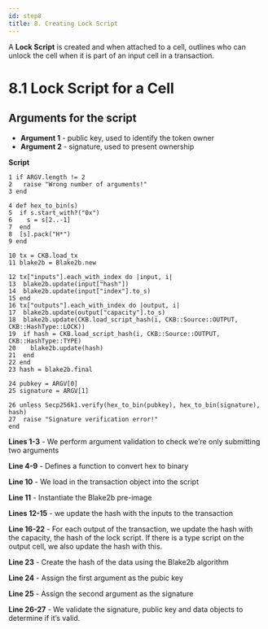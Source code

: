 ```yaml
---
id: step8
title: 8. Creating Lock Script
---
```


A __Lock Script__ is created and when attached to a cell, outlines who can unlock the cell when it is part of an input cell in a transaction.

# 8.1 Lock Script for a Cell

## Arguments for the script

* __Argument 1__ - public key, used to identify the token owner
* __Argument 2__ - signature, used to present ownership

__Script__
```
1 if ARGV.length != 2
2   raise "Wrong number of arguments!"
3 end

4 def hex_to_bin(s)
5  if s.start_with?("0x")
6    s = s[2..-1]
7  end
8  [s].pack("H*")
9 end

10 tx = CKB.load_tx
11 blake2b = Blake2b.new

12 tx["inputs"].each_with_index do |input, i|
13  blake2b.update(input["hash"])
14  blake2b.update(input["index"].to_s)
15 end
16 tx["outputs"].each_with_index do |output, i|
17  blake2b.update(output["capacity"].to_s)
18  blake2b.update(CKB.load_script_hash(i, CKB::Source::OUTPUT, CKB::HashType::LOCK))
19  if hash = CKB.load_script_hash(i, CKB::Source::OUTPUT, CKB::HashType::TYPE)
20    blake2b.update(hash)
21  end
22 end
23 hash = blake2b.final

24 pubkey = ARGV[0]
25 signature = ARGV[1]

26 unless Secp256k1.verify(hex_to_bin(pubkey), hex_to_bin(signature), hash)
27  raise "Signature verification error!"
end
```


__Lines 1-3__  - We perform argument validation to check we’re only submitting two arguments

__Line 4-9__  - Defines a function to convert hex to binary

__Line 10__ - We load in the transaction object into the script

__Line 11__ - Instantiate the Blake2b pre-image

__Lines 12-15__  - we update the hash with the inputs to the transaction

__Line 16-22__  - For each output of the transaction, we update the hash with the capacity, the hash of the lock script. If there is a type script on the output cell, we also update the hash with this.

__Line 23__ - Create the hash of the data using the Blake2b algorithm

__Line 24__ - Assign the first argument as the pubic key

__Line 25__ - Assign the second argument as the signature

__Line 26-27__ - We validate the signature, public key and data objects to determine if it’s valid.
